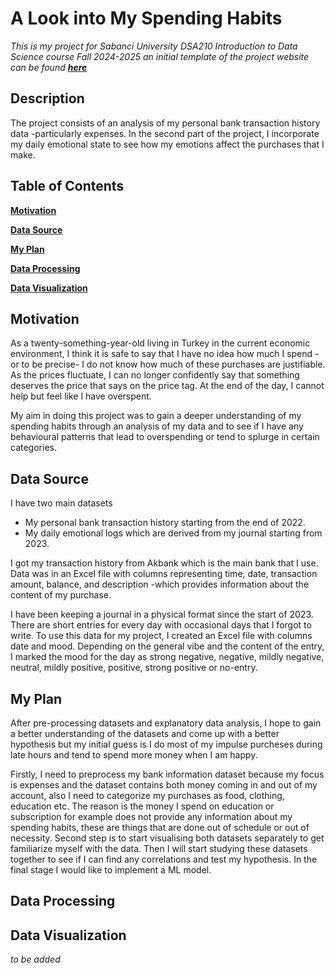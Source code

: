 # A Look into My Spending Habits
_This is my project for Sabanci University DSA210 Introduction to Data Science course Fall 2024-2025_
_an initial template of the project website can be found **[here](https://sudentrs.github.io/)**_

## Description
The project consists of an analysis of my personal bank transaction history data -particularly expenses. In the second part of the project, I incorporate my daily emotional state to see how my emotions affect the purchases that I make.

## Table of Contents
**[Motivation](#motivation)**  

**[Data Source](#data-source)** 

**[My Plan](#my-plan)**

**[Data Processing](#data-processing)**

**[Data Visualization](#data-visualization)**

## Motivation
As a twenty-something-year-old living in Turkey in the current economic environment, I think it is safe to say that I have no idea how much I spend -or to be precise- I do not know how much of these purchases are justifiable. As the prices fluctuate, I can no longer confidently say that something deserves the price that says on the price tag. At the end of the day, I cannot help but feel like I have overspent. 

My aim in doing this project was to gain a deeper understanding of my spending habits through an analysis of my data and to see if I have any behavioural patterns that lead to overspending or tend to splurge in certain categories.

## Data Source
I have two main datasets
* My personal bank transaction history starting from the end of 2022.
* My daily emotional logs which are derived from my journal starting from 2023.

I got my transaction history from Akbank which is the main bank that  I use. Data was in an Excel file with columns representing time, date, transaction amount, balance, and description -which provides information about the content of my purchase. 

I have been keeping a journal in a physical format since the start of 2023. There are short entries for every day with occasional days that I forgot to write. To use this data for my project, I created an Excel file with columns date and mood. Depending on the general vibe and the content of the entry, I marked the mood for the day as strong negative, negative, mildly negative, neutral, mildly positive, positive, strong positive or no-entry.

## My Plan
After pre-processing datasets and explanatory data analysis, I hope to gain a better understanding of the datasets and come up with a better hypothesis but my initial guess is I do most of my impulse purcheses during late hours and tend to spend more money when I am happy.

Firstly, I need to preprocess my bank information dataset because my focus is expenses and the dataset contains both money coming in and out of my account, also I need to categorize my purchases as food, clothing, education etc. The reason is the money I spend on education or subscription for example does not provide any information about my spending habits, these are things that are done out of schedule or out of necessity. Second step is to start visualising both datasets separately to get familiarize myself with the data. Then I will start studying these datasets together to see if I can find any correlations and test my hypothesis. In the final stage I would like to implement a ML model.


## Data Processing

## Data Visualization
_to be added_
